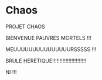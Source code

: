 # Chaos
PROJET CHAOS

BIENVENUE PAUVRES MORTELS !!!

MEUUUUUUUUUUUUUUURSSSSS !!!

BRULE HERETIQUE!!!!!!!!!!!!!!!!!!!!!!!

NI !!!
